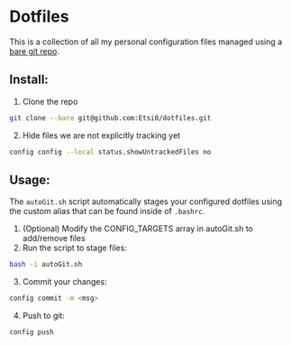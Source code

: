 # Dotfiles

This is a collection of all my personal configuration files managed using a [bare git repo](https://www.atlassian.com/git/tutorials/dotfiles).

## Install:

1. Clone the repo
```bash
git clone --bare git@github.com:Etsi0/dotfiles.git
```
2. Hide files we are not explicitly tracking yet
```bash
config config --local status.showUntrackedFiles no
```

## Usage:

The `autoGit.sh` script automatically stages your configured dotfiles using the custom alias that can be found inside of `.bashrc`.

1. (Optional) Modify the CONFIG_TARGETS array in autoGit.sh to add/remove files
2. Run the script to stage files:
```bash
bash -i autoGit.sh
```
3. Commit your changes:
```bash
config commit -m <msg>
```
4. Push to git:
```bash
config push
```